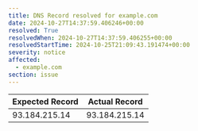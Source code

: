 ```yaml
---
title: DNS Record resolved for example.com
date: 2024-10-27T14:37:59.406246+00:00
resolved: True
resolvedWhen: 2024-10-27T14:37:59.406255+00:00
resolvedStartTime: 2024-10-25T21:09:43.191474+00:00
severity: notice
affected:
  - example.com
section: issue
---
```


| Expected Record  | Actual Record  |
|------------------|----------------|
| 93.184.215.14 | 93.184.215.14 |
